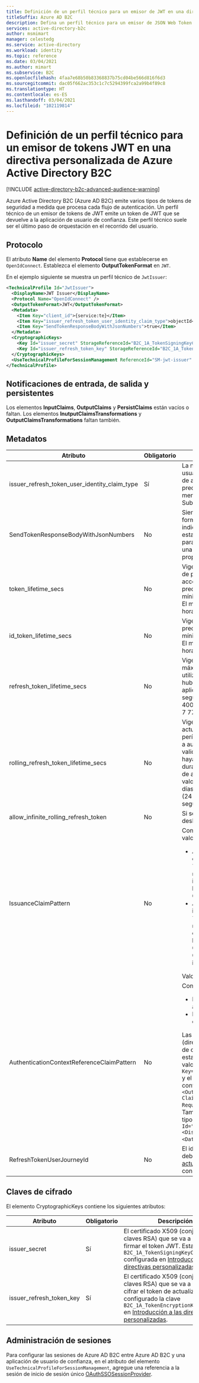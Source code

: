 ```yaml
---
title: Definición de un perfil técnico para un emisor de JWT en una directiva personalizada
titleSuffix: Azure AD B2C
description: Defina un perfil técnico para un emisor de JSON Web Token (JWT) en una directiva personalizada de Azure Active Directory B2C.
services: active-directory-b2c
author: msmimart
manager: celestedg
ms.service: active-directory
ms.workload: identity
ms.topic: reference
ms.date: 03/04/2021
ms.author: mimart
ms.subservice: B2C
ms.openlocfilehash: 4faa7e68b50b83368837b75cd04be566d816f6d3
ms.sourcegitcommit: dac05f662ac353c1c7c5294399fca2a99b4f89c8
ms.translationtype: HT
ms.contentlocale: es-ES
ms.lasthandoff: 03/04/2021
ms.locfileid: "102119814"
---
```

# <a name="define-a-technical-profile-for-a-jwt-token-issuer-in-an-azure-active-directory-b2c-custom-policy"></a>Definición de un perfil técnico para un emisor de tokens JWT en una directiva personalizada de Azure Active Directory B2C

[!INCLUDE [active-directory-b2c-advanced-audience-warning](../../includes/active-directory-b2c-advanced-audience-warning.md)]

Azure Active Directory B2C (Azure AD B2C) emite varios tipos de tokens de seguridad a medida que procesa cada flujo de autenticación. Un perfil técnico de un emisor de tokens de JWT emite un token de JWT que se devuelve a la aplicación de usuario de confianza. Este perfil técnico suele ser el último paso de orquestación en el recorrido del usuario.

## <a name="protocol"></a>Protocolo

El atributo **Name** del elemento **Protocol** tiene que establecerse en `OpenIdConnect`. Establezca el elemento **OutputTokenFormat** en `JWT`.

En el ejemplo siguiente se muestra un perfil técnico de `JwtIssuer`:

```xml
<TechnicalProfile Id="JwtIssuer">
  <DisplayName>JWT Issuer</DisplayName>
  <Protocol Name="OpenIdConnect" />
  <OutputTokenFormat>JWT</OutputTokenFormat>
  <Metadata>
    <Item Key="client_id">{service:te}</Item>
    <Item Key="issuer_refresh_token_user_identity_claim_type">objectId</Item>
    <Item Key="SendTokenResponseBodyWithJsonNumbers">true</Item>
  </Metadata>
  <CryptographicKeys>
    <Key Id="issuer_secret" StorageReferenceId="B2C_1A_TokenSigningKeyContainer" />
    <Key Id="issuer_refresh_token_key" StorageReferenceId="B2C_1A_TokenEncryptionKeyContainer" />
  </CryptographicKeys>
  <UseTechnicalProfileForSessionManagement ReferenceId="SM-jwt-issuer" />
</TechnicalProfile>
```

## <a name="input-output-and-persist-claims"></a>Notificaciones de entrada, de salida y persistentes

Los elementos **InputClaims**, **OutputClaims** y **PersistClaims** están vacíos o faltan. Los elementos **InutputClaimsTransformations** y **OutputClaimsTransformations** faltan también.

## <a name="metadata"></a>Metadatos

| Atributo | Obligatorio | Descripción |
| --------- | -------- | ----------- |
| issuer_refresh_token_user_identity_claim_type | Sí | La notificación que se debe usar como identidad del usuario en los tokens de actualización y los códigos de autorización de OAuth2. De forma predeterminada, se debe establecer en `objectId`, a menos que especifique un tipo de notificación SubjectNamingInfo diferente. |
| SendTokenResponseBodyWithJsonNumbers | No | Siempre se establece en `true`. En el caso de formatos heredados en que los valores numéricos se indiquen como cadenas en lugar de números JSON, establézcalo en `false`. Este atributo es necesario para los clientes que han tenido una dependencia de una implementación anterior que devolvía tales propiedades como cadenas. |
| token_lifetime_secs | No | Vigencia del token de acceso. La duración del token de portador de OAuth 2.0 se ha usado para obtener acceso a un recurso protegido. El valor predeterminado es 3600 segundos (1 hora). El mínimo (incluido) es de 300 segundos (5 minutos). El máximo (incluido) es de 86 400 segundos (24 horas). |
| id_token_lifetime_secs | No | Vigencia del token de identificador. El valor predeterminado es 3600 segundos (1 hora). El mínimo (incluido) es de 300 segundos (5 minutos). El máximo (incluido) es de 86 400 segundos (24 horas). |
| refresh_token_lifetime_secs | No | Vigencia del token de actualización. El período máximo en que un token de actualización se puede utilizar para adquirir un nuevo token de acceso, si se hubiera concedido el ámbito offline_access a la aplicación. El valor predeterminado es 1 209 600 segundos (14 días). El mínimo (incluido) es de 86 400 segundos (24 horas). El máximo (incluido) es de 7 776 000 segundos (90 días). |
| rolling_refresh_token_lifetime_secs | No | Vigencia de la ventana deslizante del token de actualización. Una vez que haya transcurrido este período de tiempo, el usuario está obligado a volver a autenticarse, independientemente del período de validez del token de actualización más reciente que haya adquirido la aplicación. Si no desea aplicar una duración de ventana deslizante, establezca el valor de allow_infinite_rolling_refresh_token en `true`. El valor predeterminado es 7 776 000 segundos (90 días). El mínimo (incluido) es de 86 400 segundos (24 horas). El máximo (incluido) es de 31 536 000 segundos (365 días). |
| allow_infinite_rolling_refresh_token | No | Si se establece en `true`, la vigencia de la ventana deslizante del token de actualización es permanente. |
| IssuanceClaimPattern | No | Controla la notificación del emisor (iss). Uno de los valores:<ul><li>AuthorityAndTenantGuid: la notificación de emisor incluye el nombre de dominio, como `login.microsoftonline` o `tenant-name.b2clogin.com`, así como el identificador de inquilino https:\//login.microsoftonline.com/00000000-0000-0000-0000-000000000000/v2.0/.</li><li>AuthorityWithTfp: la notificación de emisor incluye el nombre de dominio, como `login.microsoftonline` o `tenant-name.b2clogin.com`, su identificador de inquilino y el nombre de directiva de usuario de confianza. https:\//login.microsoftonline.com/tfp/00000000-0000-0000-0000-000000000000/b2c_1a_tp_sign-up-or-sign-in/v2.0/</li></ul> Valor predeterminado: AuthorityAndTenantGuid |
| AuthenticationContextReferenceClaimPattern | No | Controla el valor de notificación `acr`.<ul><li>None: Azure AD B2C no emite la notificación de acr</li><li>PolicyId: la notificación `acr` contiene el nombre de directiva</li></ul>Las opciones para configurar este valor son TFP (directiva de marco de confianza) y ACR (referencia de contexto de autenticación). Se recomienda establecer este valor en TFP, para establecer el valor, asegúrese de que existe `<Item>` con `Key="AuthenticationContextReferenceClaimPattern"` y el valor es `None`. En la directiva de usuario de confianza, agregue el elemento `<OutputClaims>` y `<OutputClaim ClaimTypeReferenceId="trustFrameworkPolicy" Required="true" DefaultValue="{policy}" />`. También asegúrese de que la directiva contiene el tipo de notificación `<ClaimType Id="trustFrameworkPolicy">   <DisplayName>trustFrameworkPolicy</DisplayName>     <DataType>string</DataType> </ClaimType>`. |
|RefreshTokenUserJourneyId| No | El identificador de un recorrido del usuario que se debe ejecutar durante la solicitud POST de [actualización de un token de acceso](authorization-code-flow.md#4-refresh-the-token) en el punto de conexión `/token`. |

## <a name="cryptographic-keys"></a>Claves de cifrado

El elemento CryptographicKeys contiene los siguientes atributos:

| Atributo | Obligatorio | Descripción |
| --------- | -------- | ----------- |
| issuer_secret | Sí | El certificado X509 (conjunto de claves RSA) que se va a usar para firmar el token JWT. Esta es la clave `B2C_1A_TokenSigningKeyContainer` configurada en [Introducción a las directivas personalizadas](custom-policy-get-started.md). |
| issuer_refresh_token_key | Sí | El certificado X509 (conjunto de claves RSA) que se va a usar para cifrar el token de actualización. Ha configurado la clave `B2C_1A_TokenEncryptionKeyContainer` en [Introducción a las directivas personalizadas](custom-policy-get-started.md). |

## <a name="session-management"></a>Administración de sesiones

Para configurar las sesiones de Azure AD B2C entre Azure AD B2C y una aplicación de usuario de confianza, en el atributo del elemento `UseTechnicalProfileForSessionManagement`, agregue una referencia a la sesión de inicio de sesión único [OAuthSSOSessionProvider](custom-policy-reference-sso.md#oauthssosessionprovider).














